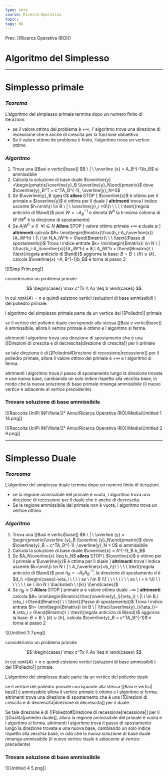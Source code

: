 ```yaml
---
type: nota
course: Ricerca Operativa
topic: 
tags: RO
---
```


Prev: [[Ricerca Operativa (RO)]]

# Algoritmo del Simplesso
---

# Simplesso primale

### *Teorema*

L’algoritmo del simplesso primale termina dopo un numero finito di iterazioni.

- se il valore ottimo del problema è $+\infty$, l’ algoritmo trova una direzione di recessione che è anche di crescita per la funzione obbiettivo
- Se il valore ottimo de problema è finito, l’algoritmo trova un vertice ottimo

### *Algoritmo*

1. Trova una [[Basi e vertici|base]] $B \ | \ \overline {x} = A_B^{-1}b_B$ si ammissibile
2. Calcola la soluzione di base duale $\overline{y} =\begin{pmatrix}\overline{y}_B \\\overline{y}_N\end{pmatrix}$ dove $\overline{y}_B^T = c^TA_B^{-1}, \overline{y}_N=0$
3. Se $\overline{y}_B \geq 0$ **allora** STOP \[ $\overline{x}$  è ottimo per il primale e $\overline{y}$ è ottima per il duale \]
**altrimenti**  trova l indice uscente
$h=\min\{i \in B \ | \ \overline{y}_i <0\}\ \ \ \ \ \text{(regola anticiclo di Bland)}$
poni $W=-A_B^{-1}$ e denota $W^h$ la $h\text{-esima}$ colonna di $W$
($W^h$ è la direzione di spostamento)
4. Se $A_iW^h \leq 0 \ \ \forall i \in N$  **Allora** STOP \[ valore ottimo primale $+\infty$ e duale $\emptyset$ \]
**altrimenti** calcola
           $ϑ= \min\begin{Bmatrix}\frac{b_i-A_i\overline{x}}{A_iW^h} \ |\ i \in N,A_iW^h > 0\end{Bmatrix}\ \ \ \\text{(Passo di spostamento)}$
  Trova l indice entrate
        $k= \min\begin{Bmatrix}i \in N \ | \\frac{b_i-A_i\overline{x}}{A_iW^h} = ϑ,\ A_iW^h > 0\end{Bmatrix}\ \ \\text{(regola anticiclo di Bland)}$
aggiorna la base: $B = B \backslash \{h\} \cup \{k\}$,
calcola $\overline{x} =A_B^{-1}b_B$ e torna al passo 2

![[Simp Prim.png]]

consideriamo un problema primale

$$
\begin{cases}
\max c^Tx \\
Ax \leq b
\end{cases}
$$

in cui $rank(A) =n$ e quindi esistono vertici (soluzioni di base ammissibili ) del poliedro primale.

l algoritmo del simplesso primale parte da un vertice del [[Poliedro]] primale

se il vertice del poliedro duale corrisponde alla stessa [[Basi e vertici|base]] è ammissibile, allora il vertice primale è ottimo e l algoritmo si ferma.

altrimenti l algoritmo trova una direzione di spostamento che è una [[Direzioni di crescita e di decrescita|direzione di crescita]] per il primale

se tale direzione è di [[Poliedro#Direzione di recessione|recessione]] per il poliedro primale, allora il valore ottimo del primale è $+\infty$ e l algoritmo si ferma.

altrimenti l algoritmo trova il passo di spostamento lungo la direzione trovata e una nuova base, cambiando un solo indice rispetto alla vecchia base, in modo che la nuova soluzione di base primale rimanga ammissibile (il nuovo vertice è adiacente al vertice precedente)

### Trovare soluzione di base ammissibile

![[Raccolta UniPi INF/Note/2° Anno/Ricerca Operativa (RO)/Media/Untitled 1 14.png]]

![[Raccolta UniPi INF/Note/2° Anno/Ricerca Operativa (RO)/Media/Untitled 2 9.png]]

---

# Simplesso Duale

### *Teoreama*

L’algoritmo del simplesso duale termina dopo un numero finito di iterazioni.

- se la regione ammissibile del primale è vuota, l algoritmo trova una direzione di recessione per il duale che è anche di decrescita.
- Se la regione ammissibile del primale non è vuota, l algoritmo trova un vertice ottimo

### *Algoritmo*

1. Trova una [[Basi e vertici|base]] $B \ | \ \overline {y} = \begin{pmatrix}\overline {y}_B  \\\overline {y}_N\end{pmatrix}$
dove $\overline{y}_B = c^TA_B^{-1} ,\overline{y}_N = 0$  si ammissibile
2. Calcola la soluzione di base duale $\overline{x} = A^{-1}_B b_B$
3. Se $A_N\overline{x} \leq b_N$ **allora** STOP \[ $\overline{x}$  è ottimo per il primale e $\overline{y}$ è ottima per il duale \]
**altrimenti**  trova l indice uscente
$k=\min\{i \in N \ | \ A_i\overline{x}>b_i\}\ \ \ \ \ \text{(regola anticiclo di Bland)}$
poni $\eta_B=-A_kA_B^{-1}$, la direzione di spostamento $d$ è $d_i\ =\begin{cases}-\eta_i \ \ \ \ se \ i\in B \\1 \ \ \ \ \ \ \ \ se \ i = k \\0 \ \ \ \ \ \ \ se \ i\in N \ \backslash \ \{k\} \\\end{cases}$
4. Se $\eta_B \leq 0$  **Allora** STOP \[  primale $\emptyset$ e valore ottimo duale $-\infty$ \]
**altrimenti** calcola
           $ϑ= \min\begin{Bmatrix}\frac{\overline{y}_i}{\eta_i} \ |\ i \in B,\ \eta_i >0\end{Bmatrix}\ \ \ \\text{(Passo di spostamento)}$
  Trova l indice entrate
        $h= \min\begin{Bmatrix}i \in B \ | \\frac{\overline{y}_i}{\eta_i}= ϑ,\eta_i > 0\end{Bmatrix}\ \ \\text{(regola anticiclo di Bland)}$
aggiorna la base:  $B = B \backslash \{k\} \cup \{h\}$,
calcola $\overline{y}_B = c^TA_B^{-1}$ e torna al passo 2

![[Untitled 3 7.png]]

consideriamo un problema primale

$$
\begin{cases}
\max c^Tx \\
Ax \leq b
\end{cases}
$$

in cui $rank(A) =n$ e quindi esistono vertici (soluzioni di base ammissibili ) del [[Poliedro]] primale.

L’algoritmo del simplesso duale parte da un vertice del poliedro duale

se il vertice del poliedro primale corrisponde alla stessa [[Basi e vertici| basi]] è ammissibile allora il vertice primale è ottimo e l algoritmo si ferma. altrimenti trova una direzione di spostamento che è una [[Direzioni di crescita e di decrescita|direzione di decrescita]] per il duale.

Se tale direzione è di [[Poliedro#Direzione di recessione|recessione]] per il [[Dualità|poliedro duale]], allora la regione ammissibile del primale è vuota e l algoritmo si ferma.
altrimenti l algoritmo trova il passo di spostamento lungo la direzione trovata e una nuova base, cambiando un solo indice rispetto alla vecchia base, in odo che la nuova soluzione di base duale rimanga ammissibile (il nuovo vertice duale è adiacente al vertice precedente)

### Trovare soluzione di base ammissibile

![[Untitled 4 5.png]]
